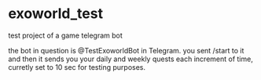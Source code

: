# exoworld_test
test project of a game telegram bot

the bot in question is @TestExoworldBot in Telegram. you sent /start to it and then it sends you your daily and weekly quests each increment of time, curretly set to 10 sec for testing purposes.
